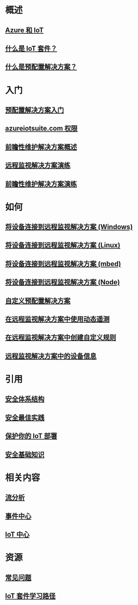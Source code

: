 # 概述
## [Azure 和 IoT](iot-suite-what-is-azure-iot.md)
## [什么是 IoT 套件？](iot-suite-overview.md)
## [什么是预配置解决方案？](iot-suite-what-are-preconfigured-solutions.md)


# 入门
## [预配置解决方案入门](iot-suite-getstarted-preconfigured-solutions.md)
## [azureiotsuite.com 权限](iot-suite-permissions.md)
## [前瞻性维护解决方案概述](iot-suite-predictive-overview.md)
## [远程监视解决方案演练](iot-suite-remote-monitoring-sample-walkthrough.md)
## [前瞻性维护解决方案演练](iot-suite-predictive-walkthrough.md)

# 如何
## [将设备连接到远程监视解决方案 (Windows)](iot-suite-connecting-devices.md)
## [将设备连接到远程监视解决方案 (Linux)](iot-suite-connecting-devices-linux.md)
## [将设备连接到远程监视解决方案 (mbed)](iot-suite-connecting-devices-mbed.md)
## [将设备连接到远程监视解决方案 (Node)](iot-suite-connecting-devices-node.md)

## [自定义预配置解决方案](iot-suite-guidance-on-customizing-preconfigured-solutions.md)
## [在远程监视解决方案中使用动态遥测](iot-suite-dynamic-telemetry.md)
## [在远程监视解决方案中创建自定义规则](iot-suite-custom-rule.md)
## [远程监视解决方案中的设备信息](iot-suite-remote-monitoring-device-info.md)

# 引用
## [安全体系结构](iot-security-architecture.md)
## [安全最佳实践](iot-security-best-practices.md)
## [保护你的 IoT 部署](iot-suite-security-deployment.md)
## [安全基础知识](securing-iot-ground-up.md)

# 相关内容
## [流分析](/stream-analytics/)
## [事件中心](/event-hubs/)
## [IoT 中心](/iot-hub/)


# 资源
## [常见问题](iot-suite-faq.md)
## [IoT 套件学习路径](https://azure.microsoft.com/documentation/learning-paths/iot-suite/)




